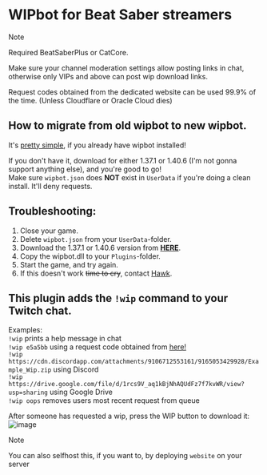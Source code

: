 # WIPbot for Beat Saber streamers

> [!NOTE]
> Required BeatSaberPlus or CatCore.
>   
> Make sure your channel moderation settings allow posting links in chat, otherwise only VIPs and above can post wip download links.
>   
> Request codes obtained from the dedicated website can be used 99.9% of the time. (Unless Cloudflare or Oracle Cloud dies)

## How to migrate from old wipbot to new wipbot.
It's [pretty simple](https://github.com/ThaNightHawk/wipbot/blob/main/GUIDE.md), if you already have wipbot installed!  

If you don't have it, download for either 1.37.1 or 1.40.6 (I'm not gonna support anything else), and you're good to go!  
Make sure `wipbot.json` does **NOT** exist in `UserData` if you're doing a clean install. It'll deny requests.

## Troubleshooting:
1) Close your game.
2) Delete `wipbot.json` from your `UserData`-folder.
3) Download the 1.37.1 or 1.40.6 version from [**HERE**](https://github.com/ThaNightHawk/wipbot/releases).
4) Copy the wipbot.dll to your `Plugins`-folder.
5) Start the game, and try again.
6) If this doesn't work ~~time to cry~~, contact [Hawk](https://discordapp.com/users/592779895084679188).


## This plugin adds the ``!wip`` command to your Twitch chat.  
Examples:  
``!wip`` prints a help message in chat  
``!wip e5a5bb`` using a request code obtained from [here!](https://wip.hawk.quest/)  
``!wip https://cdn.discordapp.com/attachments/9106712553161/9165053429928/Example_Wip.zip`` using Discord  
``!wip https://drive.google.com/file/d/1rcs9V_aq1kBjNhAQUdFz7f7kvWR/view?usp=sharing`` using Google Drive  
``!wip oops`` removes users most recent request from queue

After someone has requested a wip, press the WIP button to download it:
![image](https://user-images.githubusercontent.com/45233053/205438155-c58a499b-1b7a-4049-af67-30d15e1b1f6e.png)

> [!NOTE]
> You can also selfhost this, if you want to, by deploying `website` on your server

